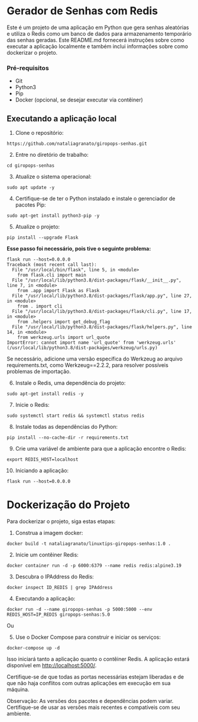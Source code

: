 # Gerador de Senhas com Redis

Este é um projeto de uma aplicação em Python que gera senhas aleatórias e utiliza o Redis como um banco de dados para armazenamento temporário das senhas geradas. Este README.md fornecerá instruções sobre como executar a aplicação localmente e também inclui informações sobre como dockerizar o projeto.

### Pré-requisitos

* Git
* Python3
* Pip
* Docker (opcional, se desejar executar via contêiner)

## Executando a aplicação local

1. Clone o repositório:

```
https://github.com/nataliagranato/giropops-senhas.git
```

2. Entre no diretório de trabalho:

```
cd giropops-senhas
```

3. Atualize o sistema operacional:

```
sudo apt update -y
```

4. Certifique-se de ter o Python instalado e instale o gerenciador de pacotes Pip:

```
sudo apt-get install python3-pip -y
```

5. Atualize o projeto:

```
pip install --upgrade Flask
```

**Esse passo foi necessário, pois tive o seguinte problema:**

```
flask run --host=0.0.0.0
Traceback (most recent call last):
  File "/usr/local/bin/flask", line 5, in <module>
    from flask.cli import main
  File "/usr/local/lib/python3.8/dist-packages/flask/__init__.py", line 7, in <module>
    from .app import Flask as Flask
  File "/usr/local/lib/python3.8/dist-packages/flask/app.py", line 27, in <module>
    from . import cli
  File "/usr/local/lib/python3.8/dist-packages/flask/cli.py", line 17, in <module>
    from .helpers import get_debug_flag
  File "/usr/local/lib/python3.8/dist-packages/flask/helpers.py", line 14, in <module>
    from werkzeug.urls import url_quote
ImportError: cannot import name 'url_quote' from 'werkzeug.urls' (/usr/local/lib/python3.8/dist-packages/werkzeug/urls.py)
```

Se necessário, adicione uma versão específica do Werkzeug ao arquivo requirements.txt, como Werkzeug==2.2.2, para resolver possíveis problemas de importação.

6. Instale o Redis, uma dependência do projeto:

```
sudo apt-get install redis -y
```

7. Inicie o Redis:

```
sudo systemctl start redis && systemctl status redis
```

8. Instale todas as dependências do Python:

```
pip install --no-cache-dir -r requirements.txt
```

9. Crie uma variável de ambiente para que a aplicação encontre o Redis:

```
export REDIS_HOST=localhost
```

10. Iniciando a aplicação:

```
flask run --host=0.0.0.0
```

# Dockerização do Projeto

Para dockerizar o projeto, siga estas etapas:

1. Construa a imagem docker:

```
docker build -t nataliagranato/linuxtips-giropops-senhas:1.0 .
```

2. Inicie um contêiner Redis:

```
docker container run -d -p 6000:6379 --name redis redis:alpine3.19
```

3. Descubra o IPAddress do Redis:

```
docker inspect ID_REDIS | grep IPAddress
```

4. Executando a aplicação:

```
docker run -d --name giropops-senhas -p 5000:5000 --env REDIS_HOST=IP_REDIS giropops-senhas:5.0
```

Ou

5. Use o Docker Compose para construir e iniciar os serviços:

```
docker-compose up -d
```

Isso iniciará tanto a aplicação quanto o contêiner Redis. A aplicação estará disponível em <http://localhost:5000/>.

Certifique-se de que todas as portas necessárias estejam liberadas e de que não haja conflitos com outras aplicações em execução em sua máquina.

Observação: As versões dos pacotes e dependências podem variar. Certifique-se de usar as versões mais recentes e compatíveis com seu ambiente.
